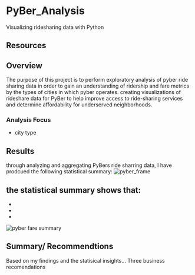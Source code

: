# PyBer_Analysis
Visualizing ridesharing data with Python 
## Resources 


## Overview 
The purpose of this project is to perform exploratory analysis of pyber ride sharing data in order to gain an understanding of ridership and fare metrics by the types of cities in which pyber operates.
creating visualizations of rideshare data for PyBer to help improve access to ride-sharing services and determine affordability for underserved neighborhoods.

### Analysis Focus 
- city type 

## Results 
through analyzing and aggregating PyBers ride sharring data, I have prodcued the following statistical summary:
![pyber_frame](https://github.com/DonnieData/PyBer_Analysis/blob/main/analysis/pyber_summary_frame.png)

the statistical summary shows that: 
- 
- 
-
-


![pyber fare summary](https://github.com/DonnieData/PyBer_Analysis/blob/main/analysis/Pyber_fare_summary.png)


## Summary/ Recommendtions 

Based on my findings and the statisical insights...
Three business recomendations 

